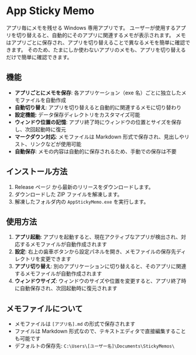 # App Sticky Memo

アプリ毎にメモを残せる Windows 専用アプリです。
ユーザーが使用するアプリを切り替えると、自動的にそのアプリに関連するメモが表示されます。
メモはアプリごとに保存され、アプリを切り替えることで異なるメモを簡単に確認できます。
そのため、たまにしか使わないアプリのメモも、アプリを切り替えるだけで簡単に確認できます。

## 機能

- **アプリごとにメモを保存**: 各アプリケーション（exe 名）ごとに独立したメモファイルを自動作成
- **自動切り替え**: アプリを切り替えると自動的に関連するメモに切り替わり
- **設定機能**: データ保存ディレクトリをカスタマイズ可能
- **ウィンドウ位置の記憶**: アプリ終了時にウィンドウの位置とサイズを保存し、次回起動時に復元
- **マークダウン対応**: メモファイルは Markdown 形式で保存され、見出しやリスト、リンクなどが使用可能
- **自動保存**: メモの内容は自動的に保存されるため、手動での保存は不要

## インストール方法

1. Release ページ から最新のリリースをダウンロードします。
2. ダウンロードした ZIP ファイルを解凍します。
3. 解凍したフォルダ内の `AppStickyMemo.exe` を実行します。

## 使用方法

1. **アプリ起動**: アプリを起動すると、現在アクティブなアプリが検出され、対応するメモファイルが自動作成されます
2. **設定**: 右上の歯車ボタンから設定パネルを開き、メモファイルの保存先ディレクトリを変更できます
3. **アプリ切り替え**: 別のアプリケーションに切り替えると、そのアプリに関連するメモファイルが自動作成されます
4. **ウィンドウサイズ**: ウィンドウのサイズや位置を変更すると、アプリ終了時に自動保存され、次回起動時に復元されます

## メモファイルについて

- メモファイルは `[アプリ名].md` の形式で保存されます
- ファイルは Markdown 形式なので、テキストエディタで直接編集することも可能です
- デフォルトの保存先: `C:\Users\[ユーザー名]\Documents\StickyMemos\`
